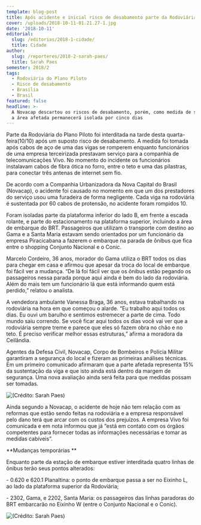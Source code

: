 ```yaml
---
template: blog-post
title: Após acidente e inicial risco de desabamento parte da Rodoviária é interditada
cover: /uploads/2018-10-11-01.21.27-1.jpg
date: '2018-10-11'
editorial:
  slug: /editorias/2018-1-cidade/
  title: Cidade
author:
  slug: /reporteres/2018-2-sarah-paes/
  title: Sarah Paes
semester: 2018/2
tags:
  - Rodoviária do Plano Piloto
  - Risco de desabamento
  - Brasília
  - Brasil
featured: false
headline: >-
  A Novacap descartou os riscos de desabamento, porém, como medida de segurança,
  a área afetada permanecerá isolada por cinco dias
---
```

Parte da Rodoviária do Plano Piloto foi interditada na tarde desta quarta-feira(10/10) após um suposto risco de desabamento. A medida foi tomada após cabos de aço de uma das vigas se romperem enquanto funcionários de uma empresa terceirizada prestavam serviço para a companhia de telecomunicações Vivo. No momento do incidente os funcionários instalavam cabos de fibra ótica no forro, entre o teto e uma das pilastras, para conectar três antenas de internet sem fio. 

De acordo com a Companhia Urbanizadora da Nova Capital do Brasil (Novacap), o acidente foi causado no momento em que um dos prestadores do serviço usou uma furadeira de forma negligente. Cada viga na rodoviária é sustentada por 60 cabos de protensão, no acidente foram rompidos 10. 

Foram isoladas parte da plataforma inferior do lado B, em frente a escada rolante, e parte do estacionamento na plataforma superior, incluindo a área de embarque do BRT. Passageiros que utilizam o transporte com destino ao Gama e a Santa Maria estavam sendo orientados por um funcionário da empresa Piracicabana a fazerem o embarque na parada de ônibus que fica entre o shopping Conjunto Nacional e o Conic.

Marcelo Cordeiro, 36 anos, morador do Gama utiliza o BRT todos os dias para chegar em casa e afirmou que apesar da troca do local de embarque foi fácil ver a mudança. “De lá foi fácil ver que os ônibus estão pegando os passageiros nessa parada porque aqui ainda é bem do lado da rodoviária. Além do mais tem um funcionário lá que está informando quem está perdido,” relatou o analista.

A vendedora ambulante Vanessa Braga, 36 anos, estava trabalhando na rodoviária na hora em que começou o alarde. “Eu trabalho aqui todos os dias. Eu ouvi um barulho e sentimos estremecer a parte de cima. Todo mundo saiu correndo. Se você ficar aqui todos os dias você vai ver que a rodoviária sempre treme e parece que eles só fazem obra no chão e no teto. É preciso verificar melhor essas estruturas,” afirma a moradora da Ceilândia. 

Agentes da Defesa Civil, Novacap, Corpo de Bombeiros e Polícia Militar garantiram a segurança do local e fizeram as primeiras análises técnicas. Em um primeiro comunicado afirmaram que a parte afetada representa 15% da sustentação da viga e que isto ainda está dentro da margem de segurança. Uma nova avaliação ainda será feita para que medidas possam ser tomadas.

![(Crédito: Sarah Paes)](/uploads/2018-10-11-01.21.26-1.jpg)

Ainda segundo a Novacap, o acidente de hoje não tem relação com as reformas que estão sendo feitas na rodoviária e a empresa responsável pelo dano terá que arcar com os custos dos prejuízos. A empresa Vivo foi comunicada e em nota informou que já “está em contato com os órgãos competentes para fornecer todas as informações necessárias e tomar as medidas cabíveis”.

**Mudanças temporárias
**

Enquanto parte da estação de embarque estiver interditada quatro linhas de ônibus terão seus pontos alterados:

\- 0.620 e 620.1 Planaltina: o ponto de embarque passa a ser no Eixinho L, ao lado da plataforma superior da Rodoviária; 

\- 2302, Gama, e 2202, Santa Maria: os passageiros das linhas paradoras do BRT embarcarão no Eixinho W (entre o Conjunto Nacional e o Conic).

![(Crédito: Sarah Paes)](/uploads/2018-10-11-01.21.23-1.jpg)
